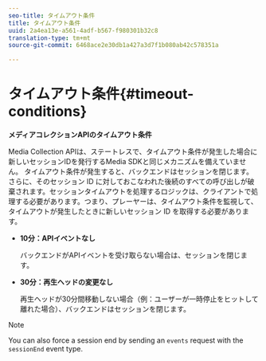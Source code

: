 ```yaml
---
seo-title: タイムアウト条件
title: タイムアウト条件
uuid: 2a4ea13e-a561-4adf-b567-f980301b32c8
translation-type: tm+mt
source-git-commit: 6468ace2e30db1a427a3d7f1b080ab42c578351a

---
```



# タイムアウト条件{#timeout-conditions}

**メディアコレクションAPIのタイムアウト条件**

Media Collection APIは、ステートレスで、タイムアウト条件が発生した場合に新しいセッションIDを発行するMedia SDKと同じメカニズムを備えていません。 タイムアウト条件が発生すると、バックエンドはセッションを閉じます。さらに、そのセッション ID に対しておこなわれた後続のすべての呼び出しが破棄されます。セッションタイムアウトを処理するロジックは、クライアントで処理する必要があります。つまり、プレーヤーは、タイムアウト条件を監視して、タイムアウトが発生したときに新しいセッション ID を取得する必要があります。

* **10分：APIイベントなし**

   バックエンドがAPIイベントを受け取らない場合は、セッションを閉じます。
* **30分：再生ヘッドの変更なし**

   再生ヘッドが30分間移動しない場合（例：ユーザーが一時停止をヒットして離れた場合）、バックエンドはセッションを閉じます。

>[!NOTE]
>
>You can also force a session end by sending an `events` request with the `sessionEnd` event type.

